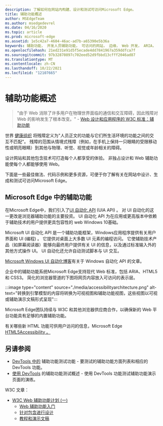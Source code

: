 ```yaml
---
description: 了解如何在网站内构建、设计和测试可访问Microsoft Edge。
title: 辅助功能概述
author: MSEdgeTeam
ms.author: msedgedevrel
ms.date: 04/16/2020
ms.topic: article
ms.prod: microsoft-edge
ms.assetid: 1e5c42a7-4604-46ac-ad7b-a65390e5b36a
keywords: 辅助功能， 开发人员辅助功能， 可访问的网站， 边缘， Web 开发， ARIA， 开发人员， UIA， UI 自动化
ms.openlocfilehash: 21ed231e91d5f5ecade4dd7841967a359ddfca7f
ms.sourcegitcommit: 97b32870897c702eed52d9fbbd13cfff2046ad87
ms.translationtype: MT
ms.contentlocale: zh-CN
ms.lasthandoff: 10/22/2021
ms.locfileid: "12107665"
---
```

# <a name="accessibility-overview"></a>辅助功能概述

> "由于 Web 消除了许多用户在物理世界面临的通信和交互障碍，因此残障对 Web 的影响发生了根本改变。" - [Web 设计和应用程序的 W3C 标准：辅助功能](https://w3.org/standards/webdesign/accessibility)

世界 [健康组织](https://who.int/topics/disabilities) 将残障定义为"人员正文的功能与它们所生活环境的功能之间的交互不匹配"。  残障的范围从情境式残障（例如，在手机上保持一只眼睛的受限移动性或明亮眼睛）到其他与物理、听觉、视觉或年龄相关的障碍。

设计网站和其他包含技术可打造每个人都享受的体验。  非独占设计和 Web 辅助功能使每个人都能够使用 Web。

下面是一些最佳做法、代码示例和更多资源，可便于你了解有关在网站中设计[](design.md)、生成和测试[](./build/index.md)可访问Microsoft Edge。 [](test.md)


<!-- ====================================================================== -->
## <a name="accessibility-in-microsoft-edge"></a>Microsoft Edge 中的辅助功能

在Microsoft Edge中，我们引入了[UI 自动化 API](/windows/win32/winauto/entry-uiauto-win32) (UIA API) 。  对 UI 自动化的这一更改是浏览器辅助功能的主要投资。  UI 自动化 API 为在应用或更高版本中依赖于辅助技术的用户提供更具包容性的 web Windows 10基础。

Microsoft UI 自动化 API 是一个辅助功能框架，Windows应用程序提供有关用户界面和 UI (编程) 。  它提供对桌面上大多数 UI 元素的编程访问。  它使辅助技术产品（如屏幕阅读器）能够向最终用户提供有关 UI 的信息，以及通过标准输入外的其他方式操作 UI。  UI 自动化还允许自动测试脚本与 UI 交互。

[Microsoft Windows UI 自动化博客](/archive/blogs/winuiautomation/)有关于 Windows 自动化 API 的文章。

企业中的辅助功能系统Microsoft Edge支持现代 Web 标准，包括 ARIA、HTML5 和 CSS3。  简化的浏览器管道的下图将网页内容放入可访问的表示层。

:::image type="content" source="./media/accessibilityarchitecture.png" alt-text="转换到引擎模型的内容将转换为可视视图和辅助功能视图，这些视图以可视或辅助演示文稿形式呈现":::

Microsoft Edge团队持续与 W3C 和其他浏览器供应商合作，以确保新的 Web 平台功能具有足够的内置辅助功能。

有关哪些新 HTML 功能可供用户访问的信息，Microsoft Edge [HTML5Accessibility 。](https://html5accessibility.com)


<!-- ====================================================================== -->
## <a name="see-also"></a>另请参阅

*  [DevTools 中的](../devtools-guide-chromium/accessibility/reference.md) 辅助功能测试功能 - 要测试的辅助功能方面列表和相应的 DevTools 功能。
*  [使用 DevTools](../devtools-guide-chromium/accessibility/accessibility-testing-in-devtools.md) 的辅助功能测试概述 - 使用 DevTools 功能测试辅助功能演示页面的演练。

W3C 文章：
*  [W3C Web 辅助功能计划 (一) ](https://w3.org/wai)
   *  [Web 辅助功能入门](https://w3.org/wai/gettingstarted/Overview)
   *  [针对包含进行设计](https://w3.org/wai/fundamentals/accessibility-intro)
   *  [教程和演示文稿](https://w3.org/wai/teach-advocate)

